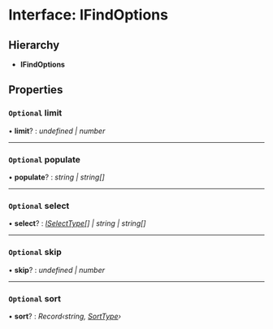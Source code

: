 # Interface: IFindOptions

## Hierarchy

* **IFindOptions**

## Properties

### `Optional` limit

• **limit**? : *undefined | number*

___

### `Optional` populate

• **populate**? : *string | string[]*

___

### `Optional` select

• **select**? : *[ISelectType](../globals.md#iselecttype)[] | string | string[]*

___

### `Optional` skip

• **skip**? : *undefined | number*

___

### `Optional` sort

• **sort**? : *Record‹string, [SortType](../globals.md#sorttype)›*
